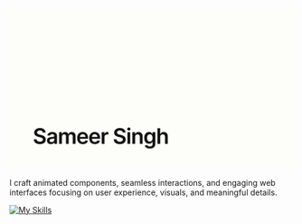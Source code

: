 ![Banner Image](/name.png)

I craft animated components, seamless interactions, and engaging web interfaces focusing on user experience, visuals, and meaningful details.

[![My Skills](https://skillicons.dev/icons?i=ts,nextjs,tailwind,figma,svg&perline=5)](https://skill-icons-builder.vercel.app/)

